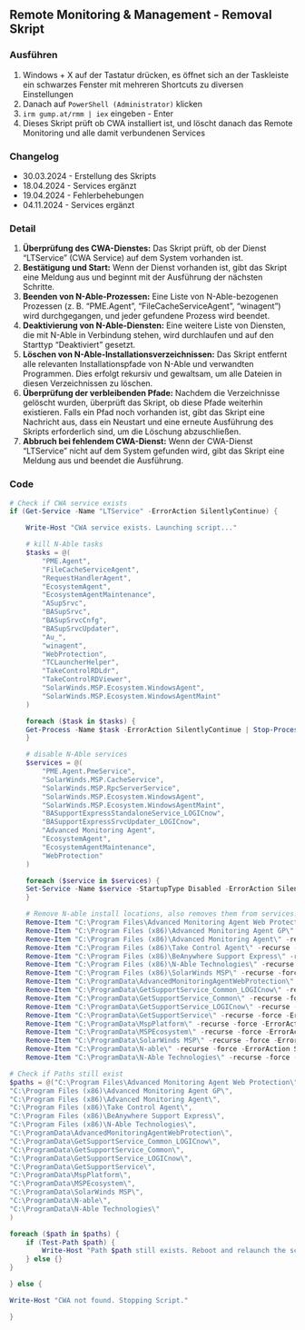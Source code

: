 ## Remote Monitoring & Management - Removal Skript

### Ausführen
1. Windows + X auf der Tastatur drücken, es öffnet sich an der Taskleiste ein schwarzes Fenster mit mehreren Shortcuts zu diversen Einstellungen
2. Danach auf `PowerShell (Administrator)` klicken
3. `irm gump.at/rmm | iex` eingeben - Enter
4. Dieses Skript prüft ob CWA installiert ist, und löscht danach das Remote Monitoring und alle damit verbundenen Services

### Changelog
- 30.03.2024 - Erstellung des Skripts
- 18.04.2024 - Services ergänzt
- 19.04.2024 - Fehlerbehebungen 
- 04.11.2024 -  Services ergänzt

### Detail
1. **Überprüfung des CWA-Dienstes:** Das Skript prüft, ob der Dienst “LTService” (CWA Service) auf dem System vorhanden ist.
2.	**Bestätigung und Start:** Wenn der Dienst vorhanden ist, gibt das Skript eine Meldung aus und beginnt mit der Ausführung der nächsten Schritte.
3.	**Beenden von N-Able-Prozessen:** Eine Liste von N-Able-bezogenen Prozessen (z. B. “PME.Agent”, “FileCacheServiceAgent”, “winagent”) wird durchgegangen, und jeder gefundene Prozess wird beendet.
4.	**Deaktivierung von N-Able-Diensten:** Eine weitere Liste von Diensten, die mit N-Able in Verbindung stehen, wird durchlaufen und auf den Starttyp “Deaktiviert” gesetzt.
5.	**Löschen von N-Able-Installationsverzeichnissen:** Das Skript entfernt alle relevanten Installationspfade von N-Able und verwandten Programmen. Dies erfolgt rekursiv und gewaltsam, um alle Dateien in diesen Verzeichnissen zu löschen.
6.	**Überprüfung der verbleibenden Pfade:** Nachdem die Verzeichnisse gelöscht wurden, überprüft das Skript, ob diese Pfade weiterhin existieren. Falls ein Pfad noch vorhanden ist, gibt das Skript eine Nachricht aus, dass ein Neustart und eine erneute Ausführung des Skripts erforderlich sind, um die Löschung abzuschließen.
7.	**Abbruch bei fehlendem CWA-Dienst:** Wenn der CWA-Dienst “LTService” nicht auf dem System gefunden wird, gibt das Skript eine Meldung aus und beendet die Ausführung.

### Code
```powershell
# Check if CWA service exists
if (Get-Service -Name "LTService" -ErrorAction SilentlyContinue) {

    Write-Host "CWA service exists. Launching script..."

    # kill N-Able tasks
    $tasks = @(
        "PME.Agent",
        "FileCacheServiceAgent",
        "RequestHandlerAgent",
        "EcosystemAgent",
        "EcosystemAgentMaintenance",
        "ASupSrvc",
        "BASupSrvc",
        "BASupSrvcCnfg",
        "BASupSrvcUpdater",
        "Au_",
        "winagent",
        "WebProtection",
        "TCLauncherHelper",
        "TakeControlRDLdr",
        "TakeControlRDViewer",
        "SolarWinds.MSP.Ecosystem.WindowsAgent",
        "SolarWinds.MSP.Ecosystem.WindowsAgentMaint"
    )

    foreach ($task in $tasks) {
    Get-Process -Name $task -ErrorAction SilentlyContinue | Stop-Process -Force -ErrorAction SilentlyContinue
    }

    # disable N-Able services
    $services = @(
        "PME.Agent.PmeService",
        "SolarWinds.MSP.CacheService",
        "SolarWinds.MSP.RpcServerService",
        "SolarWinds.MSP.Ecosystem.WindowsAgent",
        "SolarWinds.MSP.Ecosystem.WindowsAgentMaint",
        "BASupportExpressStandaloneService_LOGICnow",
        "BASupportExpressSrvcUpdater_LOGICnow",
        "Advanced Monitoring Agent",
        "EcosystemAgent",
        "EcosystemAgentMaintenance",
        "WebProtection"
    )

    foreach ($service in $services) {
    Set-Service -Name $service -StartupType Disabled -ErrorAction SilentlyContinue
    }

    # Remove N-able install locations, also removes them from services.msc
    Remove-Item "C:\Program Files\Advanced Monitoring Agent Web Protection\" -recurse -force -ErrorAction SilentlyContinue
    Remove-Item "C:\Program Files (x86)\Advanced Monitoring Agent GP\" -recurse -force -ErrorAction SilentlyContinue
    Remove-Item "C:\Program Files (x86)\Advanced Monitoring Agent\" -recurse -force -ErrorAction SilentlyContinue
    Remove-Item "C:\Program Files (x86)\Take Control Agent\" -recurse -force -ErrorAction SilentlyContinue
    Remove-Item "C:\Program Files (x86)\BeAnywhere Support Express\" -recurse -force -ErrorAction SilentlyContinue
    Remove-Item "C:\Program Files (x86)\N-Able Technologies\" -recurse -force -ErrorAction SilentlyContinue
    Remove-Item "C:\Program Files (x86)\SolarWinds MSP\" -recurse -force -ErrorAction SilentlyContinue
    Remove-Item "C:\ProgramData\AdvancedMonitoringAgentWebProtection\" -recurse -force -ErrorAction SilentlyContinue
    Remove-Item "C:\ProgramData\GetSupportService_Common_LOGICnow\" -recurse -force -ErrorAction SilentlyContinue
    Remove-Item "C:\ProgramData\GetSupportService_Common\" -recurse -force -ErrorAction SilentlyContinue
    Remove-Item "C:\ProgramData\GetSupportService_LOGICnow\" -recurse -force -ErrorAction SilentlyContinue
    Remove-Item "C:\ProgramData\GetSupportService\" -recurse -force -ErrorAction SilentlyContinue
    Remove-Item "C:\ProgramData\MspPlatform\" -recurse -force -ErrorAction SilentlyContinue
    Remove-Item "C:\ProgramData\MSPEcosystem\" -recurse -force -ErrorAction SilentlyContinue
    Remove-Item "C:\ProgramData\SolarWinds MSP\" -recurse -force -ErrorAction SilentlyContinue
    Remove-Item "C:\ProgramData\N-able\" -recurse -force -ErrorAction SilentlyContinue
    Remove-Item "C:\ProgramData\N-Able Technologies\" -recurse -force -ErrorAction SilentlyContinue

# Check if Paths still exist
$paths = @("C:\Program Files\Advanced Monitoring Agent Web Protection\",
"C:\Program Files (x86)\Advanced Monitoring Agent GP\",
"C:\Program Files (x86)\Advanced Monitoring Agent\",
"C:\Program Files (x86)\Take Control Agent\",
"C:\Program Files (x86)\BeAnywhere Support Express\",
"C:\Program Files (x86)\N-Able Technologies\",
"C:\ProgramData\AdvancedMonitoringAgentWebProtection\",
"C:\ProgramData\GetSupportService_Common_LOGICnow\",
"C:\ProgramData\GetSupportService_Common\",
"C:\ProgramData\GetSupportService_LOGICnow\",
"C:\ProgramData\GetSupportService\",
"C:\ProgramData\MspPlatform\",
"C:\ProgramData\MSPEcosystem\",
"C:\ProgramData\SolarWinds MSP\",
"C:\ProgramData\N-able\",
"C:\ProgramData\N-Able Technologies\"
)

foreach ($path in $paths) {
    if (Test-Path $path) {
        Write-Host "Path $path still exists. Reboot and relaunch the script to finish deletion"
    } else {}
}

} else {

Write-Host "CWA not found. Stopping Script."

}
```